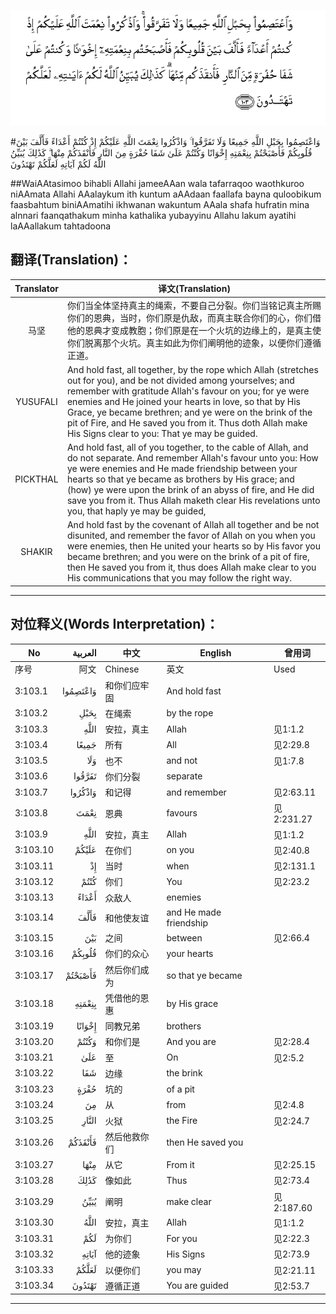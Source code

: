 ![003:103](images/003_103.gif)

#وَاعْتَصِمُوا بِحَبْلِ اللَّهِ جَمِيعًا وَلَا تَفَرَّقُوا ۚ وَاذْكُرُوا نِعْمَتَ اللَّهِ عَلَيْكُمْ إِذْ كُنْتُمْ أَعْدَاءً فَأَلَّفَ بَيْنَ قُلُوبِكُمْ فَأَصْبَحْتُمْ بِنِعْمَتِهِ إِخْوَانًا وَكُنْتُمْ عَلَىٰ شَفَا حُفْرَةٍ مِنَ النَّارِ فَأَنْقَذَكُمْ مِنْهَا ۗ كَذَٰلِكَ يُبَيِّنُ اللَّهُ لَكُمْ آيَاتِهِ لَعَلَّكُمْ تَهْتَدُونَ  

##WaiAAtasimoo bihabli Allahi jameeAAan wala tafarraqoo waothkuroo niAAmata Allahi AAalaykum ith kuntum aAAdaan faallafa bayna quloobikum faasbahtum biniAAmatihi ikhwanan wakuntum AAala shafa hufratin mina alnnari faanqathakum minha kathalika yubayyinu Allahu lakum ayatihi laAAallakum tahtadoona 

## 翻译(Translation)：

| Translator | 译文(Translation)                                            |
| :--------: | ------------------------------------------------------------ |
|    马坚    | 你们当全体坚持真主的绳索，不要自己分裂。你们当铭记真主所赐你们的恩典，当时，你们原是仇敌，而真主联合你们的心，你们借他的恩典才变成教胞；你们原是在一个火坑的边缘上的，是真主使你们脱离那个火坑。真主如此为你们阐明他的迹象，以便你们遵循正道。 |
|  YUSUFALI  | And hold fast, all together, by the rope which Allah (stretches out for you), and be not divided among yourselves; and remember with gratitude Allah's favour on you; for ye were enemies and He joined your hearts in love, so that by His Grace, ye became brethren; and ye were on the brink of the pit of Fire, and He saved you from it. Thus doth Allah make His Signs clear to you: That ye may be guided. |
|  PICKTHAL  | And hold fast, all of you together, to the cable of Allah, and do not separate. And remember Allah's favour unto you: How ye were enemies and He made friendship between your hearts so that ye became as brothers by His grace; and (how) ye were upon the brink of an abyss of fire, and He did save you from it. Thus Allah maketh clear His revelations unto you, that haply ye may be guided, |
|   SHAKIR   | And hold fast by the covenant of Allah all together and be not disunited, and remember the favor of Allah on you when you were enemies, then He united your hearts so by His favor you became brethren; and you were on the brink of a pit of fire, then He saved you from it, thus does Allah make clear to you His communications that you may follow the right way. |

---

## 对位释义(Words Interpretation)：

| No   | العربية | 中文    | English | 曾用词 |
| ---- | ------: | ------- | ------- | ------ |
| 序号 |    阿文 | Chinese | 英文    | Used   |
| 3:103.1  | وَاعْتَصِمُوا | 和你们应牢固 | And hold fast          |            |
| 3:103.2  | بِحَبْلِ     | 在绳索       | by the rope            |            |
| 3:103.3  | اللَّهِ     | 安拉，真主   | Allah                  | 见1:1.2    |
| 3:103.4  | جَمِيعًا    | 所有         | All                    | 见2:29.8   |
| 3:103.5  | وَلَا      | 也不         | and not                | 见1:7.8    |
| 3:103.6  | تَفَرَّقُوا   | 你们分裂     | separate               |            |
| 3:103.7  | وَاذْكُرُوا  | 和记得       | and remember           | 见2:63.11  |
| 3:103.8  | نِعْمَتَ     | 恩典         | favours                | 见2:231.27 |
| 3:103.9  | اللَّهِ     | 安拉，真主   | Allah                  | 见1:1.2    |
| 3:103.10 | عَلَيْكُمْ    | 在你们       | on you                 | 见2:40.8   |
| 3:103.11 | إِذْ       | 当时         | when                   | 见2:131.1  |
| 3:103.12 | كُنْتُمْ     | 你们         | You                    | 见2:23.2   |
| 3:103.13 | أَعْدَاءً    | 众敌人       | enemies                |            |
| 3:103.14 | فَأَلَّفَ     | 和他使友谊   | and He made friendship |            |
| 3:103.15 | بَيْنَ      | 之间         | between                | 见2:66.4   |
| 3:103.16 | قُلُوبِكُمْ   | 你们的众心   | your hearts            |            |
| 3:103.17 | فَأَصْبَحْتُمْ  | 然后你们成为 | so that ye became      |            |
| 3:103.18 | بِنِعْمَتِهِ   | 凭借他的恩惠 | by His grace           |            |
| 3:103.19 | إِخْوَانًا   | 同教兄弟     | brothers               |            |
| 3:103.20 | وَكُنْتُمْ    | 和你们是     | And you are            | 见2:28.4   |
| 3:103.21 | عَلَىٰ      | 至           | On                     | 见2:5.2    |
| 3:103.22 | شَفَا      | 边缘         | the brink              |            |
| 3:103.23 | حُفْرَةٍ     | 坑的         | of a pit               |            |
| 3:103.24 | مِنَ       | 从           | from                   | 见2:4.8    |
| 3:103.25 | النَّارِ    | 火狱         | the Fire               | 见2:24.7   |
| 3:103.26 | فَأَنْقَذَكُمْ  | 然后他救你们 | then He saved you      |            |
| 3:103.27 | مِنْهَا     | 从它         | From it                | 见2:25.15  |
| 3:103.28 | كَذَٰلِكَ     | 像如此       | Thus                   | 见2:73.4   |
| 3:103.29 | يُبَيِّنُ     | 阐明         | make clear             | 见2:187.60 |
| 3:103.30 | اللَّهُ     | 安拉，真主   | Allah                  | 见1:1.2    |
| 3:103.31 | لَكُمْ      | 为你们       | For you                | 见2:22.3   |
| 3:103.32 | آيَاتِهِ    | 他的迹象     | His Signs              | 见2:73.9   |
| 3:103.33 | لَعَلَّكُمْ    | 以便你们     | you may                | 见2:21.11  |
| 3:103.34 | تَهْتَدُونَ   | 遵循正道     | You are guided         | 见2:53.7   |

---
